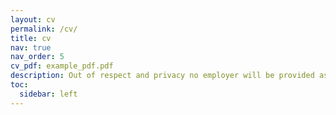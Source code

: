 ```yaml
---
layout: cv
permalink: /cv/
title: cv
nav: true
nav_order: 5
cv_pdf: example_pdf.pdf
description: Out of respect and privacy no employer will be provided as work experience.
toc:
  sidebar: left
---
```

